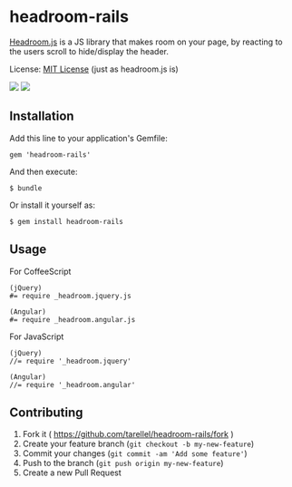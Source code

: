 # headroom-rails

[Headroom.js](http://wicky.nillia.ms/headroom.js/) is a JS library that makes room on your page, by reacting to the users scroll to hide/display the header.

License: [MIT License](http://opensource.org/licenses/MIT) (just as headroom.js is)

![](https://badgen.net/rubygems/dt/headroom-rails) ![](https://badgen.net/rubygems/v/headroom-rails) 

## Installation

Add this line to your application's Gemfile:

    gem 'headroom-rails'

And then execute:

    $ bundle

Or install it yourself as:

    $ gem install headroom-rails

## Usage
For CoffeeScript

    (jQuery)
    #= require _headroom.jquery.js

    (Angular)
    #= require _headroom.angular.js

For JavaScript

    (jQuery)
    //= require '_headroom.jquery'

    (Angular)
    //= require '_headroom.angular'


## Contributing

1. Fork it ( https://github.com/tarellel/headroom-rails/fork )
2. Create your feature branch (`git checkout -b my-new-feature`)
3. Commit your changes (`git commit -am 'Add some feature'`)
4. Push to the branch (`git push origin my-new-feature`)
5. Create a new Pull Request
